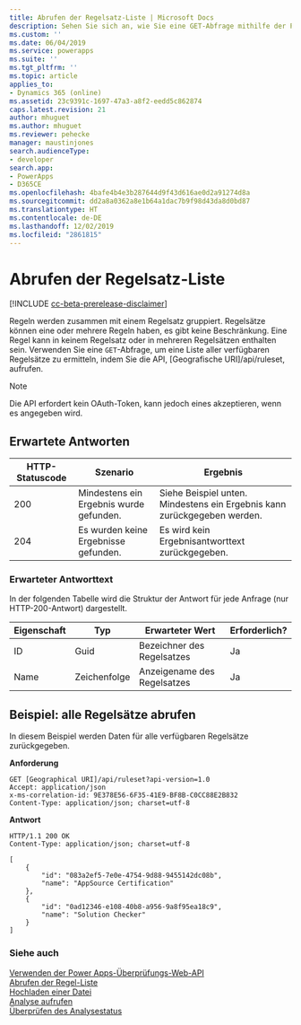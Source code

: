 ```yaml
---
title: Abrufen der Regelsatz-Liste | Microsoft Docs
description: Sehen Sie sich an, wie Sie eine GET-Abfrage mithilfe der Power Apps-Überprüfungs-Web-API stellen, um die Liste der verfügbaren Regelsätze abzurufen.
ms.custom: ''
ms.date: 06/04/2019
ms.service: powerapps
ms.suite: ''
ms.tgt_pltfrm: ''
ms.topic: article
applies_to:
- Dynamics 365 (online)
ms.assetid: 23c9391c-1697-47a3-a8f2-eedd5c862874
caps.latest.revision: 21
author: mhuguet
ms.author: mhuguet
ms.reviewer: pehecke
manager: maustinjones
search.audienceType:
- developer
search.app:
- PowerApps
- D365CE
ms.openlocfilehash: 4bafe4b4e3b287644d9f43d616ae0d2a91274d8a
ms.sourcegitcommit: dd2a8a0362a8e1b64a1dac7b9f98d43da8d0bd87
ms.translationtype: HT
ms.contentlocale: de-DE
ms.lasthandoff: 12/02/2019
ms.locfileid: "2861815"
---
```

# <a name="retrieve-the-list-of-rulesets"></a>Abrufen der Regelsatz-Liste

[!INCLUDE [cc-beta-prerelease-disclaimer](../../../../includes/cc-beta-prerelease-disclaimer.md)]

Regeln werden zusammen mit einem Regelsatz gruppiert. Regelsätze können eine oder mehrere Regeln haben, es gibt keine Beschränkung. Eine Regel kann in keinem Regelsatz oder in mehreren Regelsätzen enthalten sein. Verwenden Sie eine `GET`-Abfrage, um eine Liste aller verfügbaren Regelsätze zu ermitteln, indem Sie die API, [Geografische URI]/api/ruleset, aufrufen.

> [!NOTE]
>  Die API erfordert kein OAuth-Token, kann jedoch eines akzeptieren, wenn es angegeben wird.

<a name="bkmk_responses"></a>

## <a name="expected-responses"></a>Erwartete Antworten

|HTTP-Statuscode|Szenario|Ergebnis|
|---|---|---|
|200|Mindestens ein Ergebnis wurde gefunden.|Siehe Beispiel unten. Mindestens ein Ergebnis kann zurückgegeben werden.|
|204|Es wurden keine Ergebnisse gefunden.|Es wird kein Ergebnisantworttext zurückgegeben.|

### <a name="expected-response-body"></a>Erwarteter Antworttext

In der folgenden Tabelle wird die Struktur der Antwort für jede Anfrage (nur HTTP-200-Antwort) dargestellt.

|Eigenschaft|Typ|Erwarteter Wert|Erforderlich?|
|---|---|---|---|
|ID|Guid|Bezeichner des Regelsatzes|Ja|
|Name|Zeichenfolge|Anzeigename des Regelsatzes|Ja|

<a name="bkmk_retrieve"></a>

## <a name="example-retrieve-all-rulesets"></a>Beispiel: alle Regelsätze abrufen

In diesem Beispiel werden Daten für alle verfügbaren Regelsätze zurückgegeben.

**Anforderung**

```http
GET [Geographical URI]/api/ruleset?api-version=1.0
Accept: application/json
x-ms-correlation-id: 9E378E56-6F35-41E9-BF8B-C0CC88E2B832
Content-Type: application/json; charset=utf-8
```

**Antwort**

```http
HTTP/1.1 200 OK
Content-Type: application/json; charset=utf-8

[
    {
        "id": "083a2ef5-7e0e-4754-9d88-9455142dc08b",
        "name": "AppSource Certification"
    },
    {
        "id": "0ad12346-e108-40b8-a956-9a8f95ea18c9",
        "name": "Solution Checker"
    }
]
```

### <a name="see-also"></a>Siehe auch

[Verwenden der Power Apps-Überprüfungs-Web-API](overview.md)<br />
[Abrufen der Regel-Liste](retrieve-rules.md)<br />
[Hochladen einer Datei](upload-file.md)<br />
[Analyse aufrufen](analyze.md)<br />
[Überprüfen des Analysestatus](check-status.md)<br />